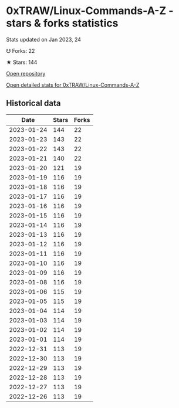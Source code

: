 # 0xTRAW/Linux-Commands-A-Z - stars & forks statistics

Stats updated on Jan 2023, 24

☋ Forks: 22

★ Stars: 144

[Open repository](https://github.com/0xTRAW/Linux-Commands-A-Z)

[Open detailed stats for 0xTRAW/Linux-Commands-A-Z](https://reviewgithub.com/rep/0xTRAW/Linux-Commands-A-Z)

## Historical data
| Date | Stars | Forks |
|------|-------|-------|
| 2023-01-24 | 144 | 22 | 
| 2023-01-23 | 143 | 22 | 
| 2023-01-22 | 143 | 22 | 
| 2023-01-21 | 140 | 22 | 
| 2023-01-20 | 121 | 19 | 
| 2023-01-19 | 116 | 19 | 
| 2023-01-18 | 116 | 19 | 
| 2023-01-17 | 116 | 19 | 
| 2023-01-16 | 116 | 19 | 
| 2023-01-15 | 116 | 19 | 
| 2023-01-14 | 116 | 19 | 
| 2023-01-13 | 116 | 19 | 
| 2023-01-12 | 116 | 19 | 
| 2023-01-11 | 116 | 19 | 
| 2023-01-10 | 116 | 19 | 
| 2023-01-09 | 116 | 19 | 
| 2023-01-08 | 116 | 19 | 
| 2023-01-06 | 115 | 19 | 
| 2023-01-05 | 115 | 19 | 
| 2023-01-04 | 114 | 19 | 
| 2023-01-03 | 114 | 19 | 
| 2023-01-02 | 114 | 19 | 
| 2023-01-01 | 114 | 19 | 
| 2022-12-31 | 113 | 19 | 
| 2022-12-30 | 113 | 19 | 
| 2022-12-29 | 113 | 19 | 
| 2022-12-28 | 113 | 19 | 
| 2022-12-27 | 113 | 19 | 
| 2022-12-26 | 113 | 19 | 


